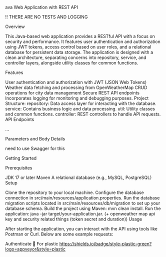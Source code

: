 ava Web Application with REST API

!! THERE ARE NO TESTS AND LOGGING

Overview

This Java-based web application provides a RESTful API with a focus on security and performance. It features user authentication and authorization using JWT tokens, access control based on user roles, and a relational database for persistent data storage. The application is designed with a clean architecture, separating concerns into repository, service, and controller layers, alongside utility classes for common functions.

Features

User authentication and authorization with JWT (JSON Web Tokens)
Weather data fetching and processing from OpenWeatherMap
CRUD operations for city data management
Secure REST API endpoints
Incorporates logging for monitoring and debugging purposes.
Project Structure:
repository: Data access layer for interacting with the database.
service: Contains business logic and data processing.
util: Utility classes and common functions.
controller: REST controllers to handle API requests.
API Endpoints

...

Parameters and Body Details

need to use Swagger for this

Getting Started

Prerequisites

JDK 17 or later
Maven
A relational database (e.g., MySQL, PostgreSQL)
Setup

Clone the repository to your local machine.
Configure the database connection in src/main/resources/application.properties.
Run the database migration scripts located in src/main/resources/db/migration to set up your database schema.
Build the project using Maven: mvn clean install.
Run the application: java -jar target/your-application.jar. (+ openweather map api key and security related things (token secret and duration))
Usage

After starting the application, you can interact with the API using tools like Postman or Curl. Below are some example requests:

Authenticate
🧷  For plastic
https://shields.io/badge/style-plastic-green?logo=appveyor&style=plastic

